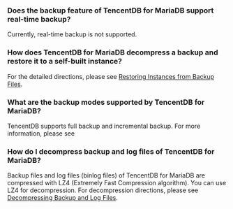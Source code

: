 
### Does the backup feature of TencentDB for MariaDB support real-time backup?
Currently, real-time backup is not supported.

### How does TencentDB for MariaDB decompress a backup and restore it to a self-built instance?
For the detailed directions, please see [Restoring Instances from Backup Files](https://intl.cloud.tencent.com/document/product/237/4190?from_cn_redirect=1).

### What are the backup modes supported by TencentDB for MariaDB?
TencentDB supports full backup and incremental backup. For more information, please see 

### How do I decompress backup and log files of TencentDB for MariaDB?
Backup files and log files (binlog files) of TencentDB for MariaDB are compressed with LZ4 (Extremely Fast Compression algorithm). You can use LZ4 for decompression.
For decompression directions, please see [Decompressing Backup and Log Files](https://intl.cloud.tencent.com/document/product/237/2088).
